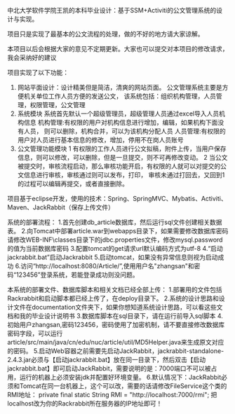 中北大学软件学院王凯的本科毕业设计：基于SSM+Activiti的公文管理系统的设计与实现。 

项目只是实现了最基本的公文流程的处理，做的不好的地方请大家谅解。 

本项目以后会根据大家的意见不定期更新。大家也可以提交对本项目的修改请求，我会采纳好的建议

项目实现了以下功能：
1) 网站平面设计：设计精美但是简洁，清爽的网站页面。 公文管理系统主要是方便机关单位工作人员方便的发送公文，
   该系统包括：组织机构管理，人员管理，权限管理，公文管理 
2) 系统模块 系统首先默认一个超级管理员，超级管理人员通过excel导入人员机构信息 
   机构管理:有权限的用户对机构信息进行增加，编辑，如果机构下面没有人员， 则可以删除，机构合并，可以为该机构分配人员 
   人员管理:有权限的用户对人员进行基本信息的修改，增加，停用不在岗人员账号 
3) 公文管理功能模块 
   1 有权限的工作人员进行公文拟稿，附件上传，当用户保存信息，则可以修改，可以删除，但是一旦提交，则不可再修改变动。 
   2 当公文被提交时，审核流程启动，那么审核功能开启，有权限的人就可以对提交的公文信息进行审核，审核通过则可以发布，打印，
     审核未通过打回去，又回到1的过程可以编辑再提交，或者直接删除。

项目基于eclipse开发，使用的技术：Spring、SpringMVC、Mybatis、Activiti、Maven、JackRabbit（保存上传文件）

系统的部署流程：
1.首先创建db_article数据库，然后运行sql文件创建相关数据表。
2.向Tomcat中部署article.war到webapps目录下，如果需要修改数据库密码请修改WEB-INF\classes目录下的jdbc.properties文件，修改mysql.password的值为当前数据库密码
3.配置tomcat的get请求url默认编码方式为utf-8
4.“启动jackrabbit.bat”启动Jackrabbit
5.启动tomcat，如果没有异常信息则视为启动成功
6.访问“http://localhost:8080/Article/”,使用用户名"zhangsan"和密码“123456”登录系统，若能登录成功则没问题。

本系统的部署文件、数据库脚本和相关文档已经全部上传：
1.部署用的文件包括Rackrabbit和启动脚本都已经上传了，在deploy目录下。
2.系统的设计思路和设计文件在documentation文件夹下，如果你想知道系统设计思路，可以看这些文档和我的毕业设计说明书
3.数据库脚本在sql目录下，请在运行前导入sql脚本
4.初始用户zhangsan,密码123456，密码使用了加密机制，请不要直接修改数据库密码字段，可以运行article/src/main/java/cn/edu/nuc/article/util/MD5Helper.java来生成原文对应的密码。
5.启动Web容器之前需要先启动JackRabbit，jackrabbit-standalone-2.4.3.jar必须与【启动jackrabbit.bat】放在同一目录下，然后双击【启动jackrabbit.bat】即可启动JackRabbit，需要说明的是：7000端口不可以被占用，运行的机器上必须安装jdk并配置好环境变量。
6.默认情况下：JackRabbit必须和Tomcat在同一台机器上，这个可以改，需要的话请修改FileService这个类的RMI地址：
    private final static String RMI = "http://localhost:7000/rmi";
  把localhost改为你的Rackrabbit所在服务器的IP地址即可！ 
